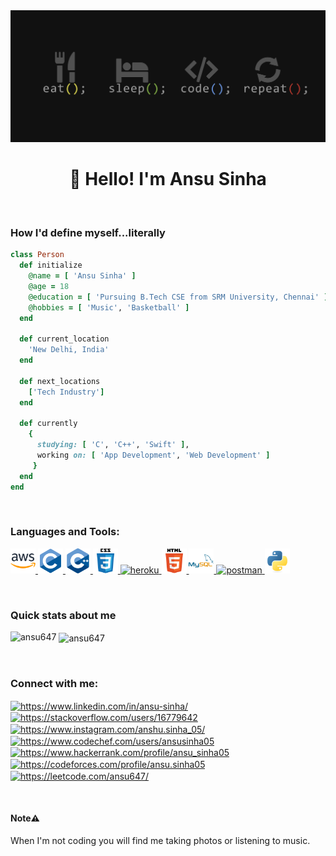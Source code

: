 <img src="img1.png" width="750">
<h1 align="center">👋 Hello! I'm Ansu Sinha</h1>

<br>

<h3>How I'd define myself...literally</h3>

 ```ruby
 class Person
   def initialize
     @name = [ 'Ansu Sinha' ]
     @age = 18
     @education = [ 'Pursuing B.Tech CSE from SRM University, Chennai' ]
     @hobbies = [ 'Music', 'Basketball' ]
   end

   def current_location
     'New Delhi, India'
   end

   def next_locations
     ['Tech Industry']
   end

   def currently
     {
       studying: [ 'C', 'C++', 'Swift' ],
       working on: [ 'App Development', 'Web Development' ]
      }
   end
 end
 ```
 
<br>

<h3 align="left">Languages and Tools:</h3>
<p align="left"> <a href="https://aws.amazon.com" target="_blank" rel="noreferrer"> <img src="https://raw.githubusercontent.com/devicons/devicon/master/icons/amazonwebservices/amazonwebservices-original-wordmark.svg" alt="aws" width="40" height="40"/> </a> <a href="https://www.cprogramming.com/" target="_blank" rel="noreferrer"> <img src="https://raw.githubusercontent.com/devicons/devicon/master/icons/c/c-original.svg" alt="c" width="40" height="40"/> </a> <a href="https://www.w3schools.com/cpp/" target="_blank" rel="noreferrer"> <img src="https://raw.githubusercontent.com/devicons/devicon/master/icons/cplusplus/cplusplus-original.svg" alt="cplusplus" width="40" height="40"/> </a> <a href="https://www.w3schools.com/css/" target="_blank" rel="noreferrer"> <img src="https://raw.githubusercontent.com/devicons/devicon/master/icons/css3/css3-original-wordmark.svg" alt="css3" width="40" height="40"/> </a> <a href="https://heroku.com" target="_blank" rel="noreferrer"> <img src="https://www.vectorlogo.zone/logos/heroku/heroku-icon.svg" alt="heroku" width="40" height="40"/> </a> <a href="https://www.w3.org/html/" target="_blank" rel="noreferrer"> <img src="https://raw.githubusercontent.com/devicons/devicon/master/icons/html5/html5-original-wordmark.svg" alt="html5" width="40" height="40"/> </a> <a href="https://www.mysql.com/" target="_blank" rel="noreferrer"> <img src="https://raw.githubusercontent.com/devicons/devicon/master/icons/mysql/mysql-original-wordmark.svg" alt="mysql" width="40" height="40"/> </a> <a href="https://postman.com" target="_blank" rel="noreferrer"> <img src="https://www.vectorlogo.zone/logos/getpostman/getpostman-icon.svg" alt="postman" width="40" height="40"/> </a> <a href="https://www.python.org" target="_blank" rel="noreferrer"> <img src="https://raw.githubusercontent.com/devicons/devicon/master/icons/python/python-original.svg" alt="python" width="40" height="40"/> </a> </p>

<br>

### Quick stats about me
<p><img align="left" src="https://github-readme-stats.vercel.app/api/top-langs?username=ansu647&show_icons=true&locale=en&layout=compact" alt="ansu647" /></p>

<p>&nbsp;<img align="center" src="https://github-readme-stats.vercel.app/api?username=ansu647&show_icons=true&locale=en" alt="ansu647" /></p>

<br>

<h3 align="left">Connect with me:</h3>
<p align="left">
<a href="https://linkedin.com/in/https://www.linkedin.com/in/ansu-sinha/" target="blank"><img align="center" src="https://raw.githubusercontent.com/rahuldkjain/github-profile-readme-generator/master/src/images/icons/Social/linked-in-alt.svg" alt="https://www.linkedin.com/in/ansu-sinha/" height="30" width="40" /></a>
<a href="https://stackoverflow.com/users/https://stackoverflow.com/users/16779642" target="blank"><img align="center" src="https://raw.githubusercontent.com/rahuldkjain/github-profile-readme-generator/master/src/images/icons/Social/stack-overflow.svg" alt="https://stackoverflow.com/users/16779642" height="30" width="40" /></a>
<a href="https://instagram.com/https://www.instagram.com/anshu.sinha_05/" target="blank"><img align="center" src="https://raw.githubusercontent.com/rahuldkjain/github-profile-readme-generator/master/src/images/icons/Social/instagram.svg" alt="https://www.instagram.com/anshu.sinha_05/" height="30" width="40" /></a>
<a href="https://www.codechef.com/users/https://www.codechef.com/users/ansusinha05" target="blank"><img align="center" src="https://cdn.jsdelivr.net/npm/simple-icons@3.1.0/icons/codechef.svg" alt="https://www.codechef.com/users/ansusinha05" height="30" width="40" /></a>
<a href="https://www.hackerrank.com/https://www.hackerrank.com/profile/ansu_sinha05" target="blank"><img align="center" src="https://raw.githubusercontent.com/rahuldkjain/github-profile-readme-generator/master/src/images/icons/Social/hackerrank.svg" alt="https://www.hackerrank.com/profile/ansu_sinha05" height="30" width="40" /></a>
<a href="https://codeforces.com/profile/https://codeforces.com/profile/ansu.sinha05" target="blank"><img align="center" src="https://raw.githubusercontent.com/rahuldkjain/github-profile-readme-generator/master/src/images/icons/Social/codeforces.svg" alt="https://codeforces.com/profile/ansu.sinha05" height="30" width="40" /></a>
<a href="https://www.leetcode.com/https://leetcode.com/ansu647/" target="blank"><img align="center" src="https://raw.githubusercontent.com/rahuldkjain/github-profile-readme-generator/master/src/images/icons/Social/leet-code.svg" alt="https://leetcode.com/ansu647/" height="30" width="40" /></a>
</p>

<br>

<h4 align="left">Note⚠️</h4>
<p align="left"> 
When I'm not coding you will find me taking photos or listening to music.
</p>
